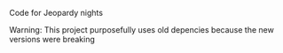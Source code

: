 Code for Jeopardy nights


Warning: This project purposefully uses old depencies because the new versions were breaking